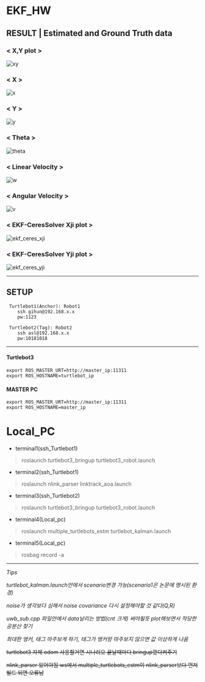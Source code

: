 # EKF_HW
## RESULT | Estimated and Ground Truth data
### < X,Y plot >
![xy](https://github.com/KYH04444/EKF_HW/assets/121211187/a79cdd19-f4db-4f57-a0b3-ca01b5f8acde)

### < X >


![x](https://github.com/KYH04444/EKF_HW/assets/121211187/64cf1ff2-1783-4f19-804a-346910e9e27d)

### < Y >


![y](https://github.com/KYH04444/EKF_HW/assets/121211187/2493db4e-edd9-4165-a142-e08100a9baae)

### < Theta >

![theta](https://github.com/KYH04444/EKF_HW/assets/121211187/2c13ba61-e63f-4a61-aa8e-46ba5ea5546b)

### < Linear Velocity >

![w](https://github.com/KYH04444/EKF_HW/assets/121211187/a6399271-c7e0-419d-8321-1f34ea8958b1)

### < Angular Velocity >

![v](https://github.com/KYH04444/EKF_HW/assets/121211187/ea92d3f3-169a-4804-961d-b2b54dbbc6c0)

### < EKF-CeresSolver Xji plot >

![ekf_ceres_xji](https://github.com/KYH04444/EKF_HW/assets/121211187/e4ea534a-3867-422c-b540-e3363a183e27)

### < EKF-CeresSolver Yji plot >

![ekf_ceres_yji](https://github.com/KYH04444/EKF_HW/assets/121211187/33c3efc3-6bde-4809-9957-69ea0ac8759d)



---
## SETUP
     Turtlebot1(Anchor): Robot1
        ssh gihun@192.168.x.x
        pw:1123

     Turtlebot2(Tag): Robot2
        ssh asl@192.168.x.x
        pw:10181018
--- 

#### Turtlebot3

    export ROS_MASTER_URT=http://master_ip:11311
    export ROS_HOSTNAME=turtlebot_ip

#### MASTER PC

    export ROS_MASTER_URT=http://master_ip:11311
    export ROS_HOSTNAME=master_ip


# Local_PC

- terminal1(ssh_Turtlebot1)
>roslaunch turtlebot3_bringup turtlebot3_robot.launch 

- terminal2(ssh_Turtlebot1)
>roslaunch nlink_parser linktrack_aoa.launch 

- terminal3(ssh_Turtlebot2)
>roslaunch turtlebot3_bringup turtlebot3_robot.launch 

- terminal4(Local_pc)
>roslaunch multiple_turtlebots_estm turtlebot_kalman.launch 

- terminal5(Local_pc)
>rosbag record -a    

---------------
   
        
*Tips*

_turtlebot_kalman.launch안에서 scenario변경 가능(scenario1은 논문에 명시된 환경)_

_noise가 생각보다 심해서 noise covariance 다시 설정해야할 것 같다(Q,R)_

_uwb_sub.cpp 파일안에서 data날리는 방법(cnt 크게) 써야될듯 plot해보면서 적당한 공분산 찾기_
    
_최대한 앵커, 태그 마주보게 하기, 태그가 앵커랑 마주보지 않으면 값 이상하게 나옴_

~~turtlebot3 자체 odom 사용할거면 시나리오 끝날때마다 bringup껐다켜주기~~

~~nlink_parser 있어야됨 ws에서 multiple_turtlebots_estm이 nlink_parser보다 먼저 빌드 되면 오류남~~

